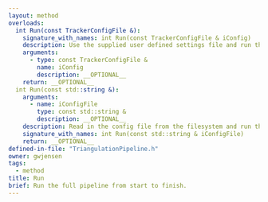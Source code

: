 ```yaml
---
layout: method
overloads:
  int Run(const TrackerConfigFile &):
    signature_with_names: int Run(const TrackerConfigFile & iConfig)
    description: Use the supplied user defined settings file and run the pipeline.
    arguments:
      - type: const TrackerConfigFile &
        name: iConfig
        description: __OPTIONAL__
    return: __OPTIONAL__
  int Run(const std::string &):
    arguments:
      - name: iConfigFile
        type: const std::string &
        description: __OPTIONAL__
    description: Read in the config file from the filesystem and run the pipeline.
    signature_with_names: int Run(const std::string & iConfigFile)
    return: __OPTIONAL__
defined-in-file: "TriangulationPipeline.h"
owner: gwjensen
tags:
  - method
title: Run
brief: Run the full pipeline from start to finish.
---
```

